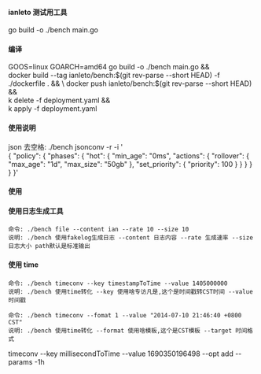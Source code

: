 #### ianleto 测试用工具

go build -o ./bench main.go

#### 编译

GOOS=linux GOARCH=amd64 go build -o ./bench main.go && \
docker build --tag ianleto/bench:$(git rev-parse --short HEAD) -f ./dockerfile . && \
docker push ianleto/bench:$(git rev-parse --short HEAD) && \
k delete -f deployment.yaml && \
k apply -f deployment.yaml

#### 使用说明

json 去空格:
./bench jsonconv -r -i '\
{
"policy": {
"phases": {
"hot": {
"min_age": "0ms",
"actions": {
"rollover": {
"max_age": "1d",
"max_size": "50gb"
},
"set_priority": {
"priority": 100
}
}
}
}
}
}'

#### 使用 

#### 使用日志生成工具

    命令: ./bench file --content ian --rate 10 --size 10 
    说明: ./bench 使用fakelog生成日志 --content 日志内容 --rate 生成速率 --size 日志大小 path默认是标准输出

#### 使用 time

    命令: ./bench timeconv --key timestampToTime --value 1405000000
    说明: ./bench 使用time转化 --key 使用啥专访凡是,这个是时间戳转CST时间 --value 时间戳
    
    命令: ./bench timeconv --fomat 1 --value "2014-07-10 21:46:40 +0800 CST" 
    说明: ./bench 使用time转化 --format 使用啥模板,这个是CST模板 --target 时间格式

timeconv --key millisecondToTime --value 1690350196498 --opt add --params -1h